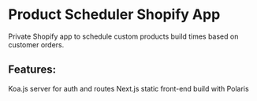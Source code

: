 # Product Scheduler Shopify App

Private Shopify app to schedule custom products build times based on customer orders.

## Features:

Koa.js server for auth and routes
Next.js static front-end build with Polaris


